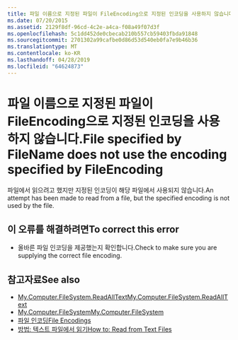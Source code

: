 ```yaml
---
title: 파일 이름으로 지정된 파일이 FileEncoding으로 지정된 인코딩을 사용하지 않습니다.
ms.date: 07/20/2015
ms.assetid: 2129f8df-96cd-4c2e-a4ca-f08a49f07d3f
ms.openlocfilehash: 5c1dd452de0cbecab210b557cb59403fbda91848
ms.sourcegitcommit: 2701302a99cafbe0d86d53d540eb0fa7e9b46b36
ms.translationtype: MT
ms.contentlocale: ko-KR
ms.lasthandoff: 04/28/2019
ms.locfileid: "64624873"
---
```

# <a name="file-specified-by-filename-does-not-use-the-encoding-specified-by-fileencoding"></a><span data-ttu-id="0babd-102">파일 이름으로 지정된 파일이 FileEncoding으로 지정된 인코딩을 사용하지 않습니다.</span><span class="sxs-lookup"><span data-stu-id="0babd-102">File specified by FileName does not use the encoding specified by FileEncoding</span></span>
<span data-ttu-id="0babd-103">파일에서 읽으려고 했지만 지정된 인코딩이 해당 파일에서 사용되지 않습니다.</span><span class="sxs-lookup"><span data-stu-id="0babd-103">An attempt has been made to read from a file, but the specified encoding is not used by the file.</span></span>  
  
## <a name="to-correct-this-error"></a><span data-ttu-id="0babd-104">이 오류를 해결하려면</span><span class="sxs-lookup"><span data-stu-id="0babd-104">To correct this error</span></span>  
  
- <span data-ttu-id="0babd-105">올바른 파일 인코딩을 제공했는지 확인합니다.</span><span class="sxs-lookup"><span data-stu-id="0babd-105">Check to make sure you are supplying the correct file encoding.</span></span>  
  
## <a name="see-also"></a><span data-ttu-id="0babd-106">참고자료</span><span class="sxs-lookup"><span data-stu-id="0babd-106">See also</span></span>

- [<span data-ttu-id="0babd-107">My.Computer.FileSystem.ReadAllText</span><span class="sxs-lookup"><span data-stu-id="0babd-107">My.Computer.FileSystem.ReadAllText</span></span>](xref:Microsoft.VisualBasic.FileIO.FileSystem.ReadAllText%2A)
- [<span data-ttu-id="0babd-108">My.Computer.FileSystem</span><span class="sxs-lookup"><span data-stu-id="0babd-108">My.Computer.FileSystem</span></span>](xref:Microsoft.VisualBasic.FileIO.FileSystem)
- [<span data-ttu-id="0babd-109">파일 인코딩</span><span class="sxs-lookup"><span data-stu-id="0babd-109">File Encodings</span></span>](../../visual-basic/developing-apps/programming/drives-directories-files/file-encodings.md)
- [<span data-ttu-id="0babd-110">방법: 텍스트 파일에서 읽기</span><span class="sxs-lookup"><span data-stu-id="0babd-110">How to: Read from Text Files</span></span>](../../visual-basic/developing-apps/programming/drives-directories-files/how-to-read-from-text-files.md)
